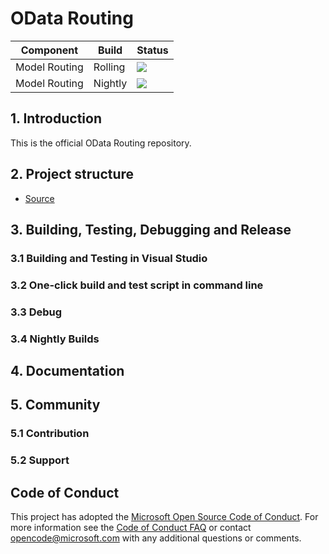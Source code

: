 OData Routing
 ============= 
 Component | Build  | Status 
--------|--------- |---------
Model Routing|Rolling | <img src="https://identitydivision.visualstudio.com/OData/_apis/build/status/OData.ModelBuilder/OData.ModelBuilder-Rolling?branchName=master"/> 
Model Routing|Nightly | <img src="https://identitydivision.visualstudio.com/OData/_apis/build/status/OData.ModelBuilder/OData.ModelBuilder-Nightly?branchName=master"/> 

## 1. Introduction
This is the official OData Routing repository.

## 2. Project structure

* [Source](https://github.com/xuzhg/Routing)

## 3. Building, Testing, Debugging and Release

### 3.1 Building and Testing in Visual Studio

### 3.2 One-click build and test script in command line

### 3.3 Debug

### 3.4 Nightly Builds

## 4. Documentation

## 5. Community

### 5.1 Contribution

### 5.2 Support

## Code of Conduct

This project has adopted the [Microsoft Open Source Code of Conduct](https://opensource.microsoft.com/codeofconduct/). For more information see the [Code of Conduct FAQ](https://opensource.microsoft.com/codeofconduct/faq/) or contact [opencode@microsoft.com](mailto:opencode@microsoft.com) with any additional questions or comments.